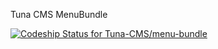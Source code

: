 Tuna CMS MenuBundle

[ ![Codeship Status for Tuna-CMS/menu-bundle](https://app.codeship.com/projects/660f3bc0-c3a0-0134-ff36-56ae29765c5b/status?branch=master)](https://app.codeship.com/projects/197666)